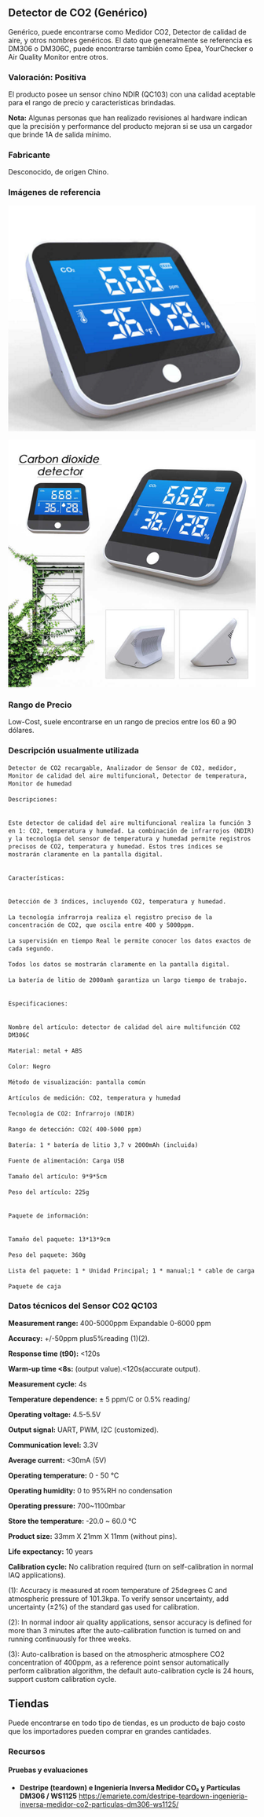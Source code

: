 
## Detector de CO2 (Genérico)
Genérico, puede encontrarse como Medidor CO2, Detector de calidad de aire, y otros nombres genéricos.
El dato que generalmente se referencia es DM306 o DM306C, puede encontrarse también como Epea, YourChecker o Air Quality Monitor entre otros.

### Valoración: Positiva
El producto posee un sensor chino NDIR (QC103) con una calidad aceptable para el rango de precio y características brindadas.

**Nota:** Algunas personas que han realizado revisiones al hardware indican que la precisión y performance del producto mejoran si se usa un cargador que brinde 1A de salida mínimo.

### Fabricante
Desconocido, de origen Chino.

### Imágenes de referencia
![Generic Air Quality Detector](images/medidores/generic_carbon_dioxide_detector_00.png)

![Generic Air Quality Detector](images/medidores/generic_carbon_dioxide_detector_01.png)

### Rango de Precio
Low-Cost, suele encontrarse en un rango de precios entre los 60 a 90 dólares.

### Descripción usualmente utilizada

```
Detector de CO2 recargable, Analizador de Sensor de CO2, medidor, Monitor de calidad del aire multifuncional, Detector de temperatura, Monitor de humedad

Descripciones:


Este detector de calidad del aire multifuncional realiza la función 3 en 1: CO2, temperatura y humedad. La combinación de infrarrojos (NDIR) y la tecnología del sensor de temperatura y humedad permite registros precisos de CO2, temperatura y humedad. Estos tres índices se mostrarán claramente en la pantalla digital.


Características:


Detección de 3 índices, incluyendo CO2, temperatura y humedad.

La tecnología infrarroja realiza el registro preciso de la concentración de CO2, que oscila entre 400 y 5000ppm.

La supervisión en tiempo Real le permite conocer los datos exactos de cada segundo.

Todos los datos se mostrarán claramente en la pantalla digital.

La batería de litio de 2000amh garantiza un largo tiempo de trabajo.


Especificaciones:


Nombre del artículo: detector de calidad del aire multifunción CO2 DM306C

Material: metal + ABS

Color: Negro

Método de visualización: pantalla común

Artículos de medición: CO2, temperatura y humedad

Tecnología de CO2: Infrarrojo (NDIR)

Rango de detección: CO2( 400-5000 ppm)

Batería: 1 * batería de litio 3,7 v 2000mAh (incluida)

Fuente de alimentación: Carga USB

Tamaño del artículo: 9*9*5cm

Peso del artículo: 225g


Paquete de información:


Tamaño del paquete: 13*13*9cm

Peso del paquete: 360g

Lista del paquete: 1 * Unidad Principal; 1 * manual;1 * cable de carga

Paquete de caja
```
### Datos técnicos del Sensor CO2 QC103

**Measurement range:** 	400-5000ppm Expandable 0-6000 ppm

**Accuracy:**	 +/-50ppm plus5%reading (1)(2).

**Response time (t90):**	<120s

**Warm-up time	<8s:** (output value).<120s(accurate output).

**Measurement cycle:**	4s

**Temperature dependence:**	± 5 ppm/C or 0.5% reading/

**Operating voltage:**	4.5-5.5V

**Output signal:**	UART, PWM, I2C (customized).

**Communication level:**	3.3V

**Average current:**	<30mA (5V)

**Operating temperature:**	0 - 50 °C

**Operating humidity:**	0 to 95%RH no condensation

**Operating pressure:**	700~1100mbar

**Store the temperature:**	-20.0 ~ 60.0 °C

**Product size:**	33mm X 21mm X 11mm (without pins).

**Life expectancy:**	10 years

**Calibration cycle:**	No calibration required (turn on self-calibration in normal IAQ applications).

(1): Accuracy is measured at room temperature of 25degrees C and atmospheric pressure of 101.3kpa. To verify sensor uncertainty, add uncertainty (±2%) of the standard gas used for calibration.

(2): In normal indoor air quality applications, sensor accuracy is defined for more than 3 minutes after the auto-calibration function is turned on and running continuously for three weeks.

(3): Auto-calibration is based on the atmospheric atmosphere CO2 concentration of 400ppm, as a reference point sensor automatically perform calibration algorithm, the default auto-calibration cycle is 24 hours, support custom calibration cycle.

## Tiendas
Puede encontrarse en todo tipo de tiendas, es un producto de bajo costo que los importadores pueden comprar en grandes cantidades.

### Recursos

#### Pruebas y evaluaciones

- **Destripe (teardown) e Ingeniería Inversa Medidor CO₂ y Partículas DM306 / WS1125** https://emariete.com/destripe-teardown-ingenieria-inversa-medidor-co2-particulas-dm306-ws1125/
